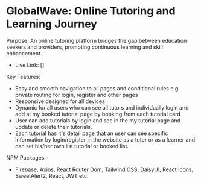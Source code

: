 # GlobalWave: Online Tutoring and Learning Journey

Purpose: 
An online tutoring platform bridges the gap between education seekers and providers, promoting continuous learning and skill enhancement.

- Live Link: []



Key Features:

- Easy and smooth navigation to all pages and conditional rules e.g private routing for login, register and other pages
- Responsive designed for all devices
- Dynamic for all users who can see all tutors and individually login and add at my booked tutorial page by booking from each tutorial card 
- User can add tutorials by login and see in the my tutorial page and update or delete their tutorials.
- Each tutorial has it's detail page that an user can see specific information by login/register in the website as a tutor or as a learner and can set his/her own list tutorial or booked list.


NPM Packages - 
- Firebase, Axios, React Router Dom, Tailwind CSS, DaisyUI, React Icons, SweetAlert2, React, JWT etc.
